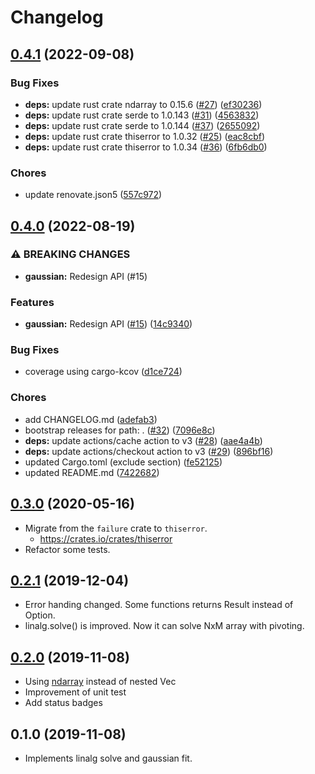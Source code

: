 # Changelog

## [0.4.1](https://github.com/mshrtsr/fitting-rs/compare/0.4.0...0.4.1) (2022-09-08)


### Bug Fixes

* **deps:** update rust crate ndarray to 0.15.6 ([#27](https://github.com/mshrtsr/fitting-rs/issues/27)) ([ef30236](https://github.com/mshrtsr/fitting-rs/commit/ef30236fa7a5513b14b5d3ecd49fdca8aae74497))
* **deps:** update rust crate serde to 1.0.143 ([#31](https://github.com/mshrtsr/fitting-rs/issues/31)) ([4563832](https://github.com/mshrtsr/fitting-rs/commit/45638320e0ab7f6b1f5c0c2b5f021be988c4a5be))
* **deps:** update rust crate serde to 1.0.144 ([#37](https://github.com/mshrtsr/fitting-rs/issues/37)) ([2655092](https://github.com/mshrtsr/fitting-rs/commit/26550921439f3e189f0ce43767f4444a05f1c6b3))
* **deps:** update rust crate thiserror to 1.0.32 ([#25](https://github.com/mshrtsr/fitting-rs/issues/25)) ([eac8cbf](https://github.com/mshrtsr/fitting-rs/commit/eac8cbfdc2ab76db77b22ec2f8fa0c9741178956))
* **deps:** update rust crate thiserror to 1.0.34 ([#36](https://github.com/mshrtsr/fitting-rs/issues/36)) ([6fb6db0](https://github.com/mshrtsr/fitting-rs/commit/6fb6db00be8e56c52226f0c97aa2c796fd06a520))


### Chores

* update renovate.json5 ([557c972](https://github.com/mshrtsr/fitting-rs/commit/557c9720ef9b7f40999e6439ac91a65787c88486))

## [0.4.0](https://github.com/mshrtsr/fitting-rs/compare/0.3.0...0.4.0) (2022-08-19)


### ⚠ BREAKING CHANGES

* **gaussian:** Redesign API (#15)

### Features

* **gaussian:** Redesign API ([#15](https://github.com/mshrtsr/fitting-rs/issues/15)) ([14c9340](https://github.com/mshrtsr/fitting-rs/commit/14c9340b046c3e47086ae685705acb72faf25a50))


### Bug Fixes

* coverage using cargo-kcov ([d1ce724](https://github.com/mshrtsr/fitting-rs/commit/d1ce724c8482288ca4e98b0bf30b76531cec505a))


### Chores

* add CHANGELOG.md ([adefab3](https://github.com/mshrtsr/fitting-rs/commit/adefab34cd8171e54d37172ebeba8cccf93b13f7))
* bootstrap releases for path: . ([#32](https://github.com/mshrtsr/fitting-rs/issues/32)) ([7096e8c](https://github.com/mshrtsr/fitting-rs/commit/7096e8c4aa13e7c66980df713b34cc9e8a4e5b43))
* **deps:** update actions/cache action to v3 ([#28](https://github.com/mshrtsr/fitting-rs/issues/28)) ([aae4a4b](https://github.com/mshrtsr/fitting-rs/commit/aae4a4bf3c2e4bfa4c49a6acbeb4119e8f0c2b5b))
* **deps:** update actions/checkout action to v3 ([#29](https://github.com/mshrtsr/fitting-rs/issues/29)) ([896bf16](https://github.com/mshrtsr/fitting-rs/commit/896bf16d27812a98b1e55a252ba6ae34c25c1921))
* updated Cargo.toml (exclude section) ([fe52125](https://github.com/mshrtsr/fitting-rs/commit/fe52125da9fd3312a4053b9d2a47c864a238d56d))
* updated README.md ([7422682](https://github.com/mshrtsr/fitting-rs/commit/7422682a6c08f57e191c037fdacf0554ec52de4f))

## [0.3.0](https://github.com/mshrtsr/fitting-rs/compare/0.2.1...0.3.0) (2020-05-16)

- Migrate from the `failure` crate to `thiserror`.
  - https://crates.io/crates/thiserror
- Refactor some tests.


## [0.2.1](https://github.com/mshrtsr/fitting-rs/compare/0.2.0...0.2.1) (2019-12-04)

- Error handing changed. Some functions returns Result instead of Option.
- linalg.solve() is improved. Now it can solve NxM array with pivoting.


## [0.2.0](https://github.com/mshrtsr/fitting-rs/compare/0.1.0...0.2.0) (2019-11-08)

- Using [ndarray](https://crates.io/crates/ndarray) instead of nested Vec
- Improvement of unit test
- Add status badges


## 0.1.0 (2019-11-08)

- Implements linalg solve and gaussian fit.
